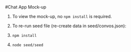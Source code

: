#Chat App Mock-up

1. To view the mock-up, no `npm install` is required.

1. To re-run seed file (re-create data in seed/convos.json):
  1. `npm install`
  1. `node seed/seed`
